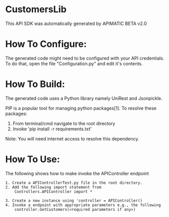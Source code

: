 CustomersLib
=================
This API SDK was automatically generated by APIMATIC BETA v2.0

How To Configure:
=================
The generated code might need to be configured with your API credentials. To do that,
open the file "Configuration.py" and edit it's contents.

How To Build: 
=============
The generated code uses a Python library namely UniRest and Jsonpickle. 

PIP is a popular tool for managing python packages[1].
To resolve these packages:
1) From terminal/cmd navigate to the root directory
2) Invoke 'pip install -r requirements.txt'

Note: You will need internet access to resolve this dependency.

How To Use:
===========
The following shows how to make invoke the APIController endpoint 

    1. Create a APIControllerTest.py file in the root directory.
    2. Add the following import statement from    
        Controllers.APIController import *

    3. Create a new instance using 'controller = APIController()
    4. Invoke a endpoint with appropriate parameters e.g., the following
        controller.GetCustomers(<required parameters if any>)